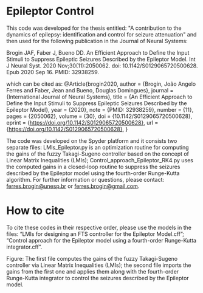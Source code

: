 # Epileptor Control

This code was developed for the thesis entitled: "A contribution to the dynamics of epilepsy: identification and control for seizure attenuation" and then used for the following publication in the Journal of Neural Systems:

Brogin JAF, Faber J, Bueno DD. An Efficient Approach to Define the Input Stimuli to Suppress Epileptic Seizures Described by the Epileptor Model. Int J Neural Syst. 2020 Nov;30(11):2050062. doi: 10.1142/S0129065720500628. Epub 2020 Sep 16. PMID: 32938259.

which can be cited as:
@Article{brogin2020,
  author   = {Brogin, João Angelo Ferres and Faber, Jean and Bueno, Douglas Domingues},
  journal  = {International Journal of Neural Systems},
  title    = {An Efficient Approach to Define the Input Stimuli to Suppress Epileptic Seizures Described by the Epileptor Model},
  year     = {2020},
  note     = {PMID: 32938259},
  number   = {11},
  pages    = {2050062},
  volume   = {30},
  doi      = {10.1142/S0129065720500628},
  eprint   = {https://doi.org/10.1142/S0129065720500628},
  url      = {https://doi.org/10.1142/S0129065720500628},
}

The code was developed on the Spyder platform and it consists two separate files: LMIs_Epileptor.py is an optimization routine for computing the gains of the fuzzy Takagi-Sugeno controller based on the concept of Linear Matrix Inequalities (LMIs); Control_approach_Epileptor_RK4.py uses the computed gains in a closed-loop routine to suppress the seizures described by the Epileptor model using the fourth-order Runge-Kutta algorithm. 
For further information or questions, please contact: ferres.brogin@unesp.br or ferres.brogin@gmail.com.

# How to cite

To cite these codes in their respective order, please use the models in the files: “LMIs for designing an FTS controller for the Epileptor Model.cff”; “Control approach for the Epileptor model using a fourth-order Runge-Kutta integrator.cff”.

Figure: The first file computes the gains of the fuzzy Takagi-Sugeno controller via Linear Matrix Inequalities (LMIs); the second file imports the gains from the first one and applies them along with the fourth-order Runge-Kutta integrator to control the seizures described by the Epileptor model.
